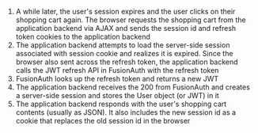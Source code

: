 1. A while later, the user's session expires and the user clicks on their shopping cart again. The browser requests the shopping cart from the application backend via AJAX and sends the session id and refresh token cookies to the application backend
1. The application backend attempts to load the server-side session associated with session cookie and realizes it is expired. Since the browser also sent across the refresh token, the application backend calls the JWT refresh API in FusionAuth with the refresh token
1. FusionAuth looks up the refresh token and returns a new JWT
1. The application backend receives the 200 from FusionAuth and creates a server-side session and stores the User object (or JWT) in it
1. The application backend responds with the user's shopping cart contents (usually as JSON). It also includes the new session id as a cookie that replaces the old session id in the browser